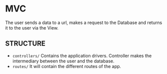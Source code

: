 MVC
===
The user sends a data to a url, makes a request to the Database and returns it to the user via the View.

STRUCTURE
---------
* `controllers/`    Contains the application drivers. Controller makes the intermediary between the user and the database.
* `routes/`         It will contain the different routes of the app.
